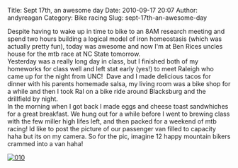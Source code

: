 Title: Sept 17th, an awesome day
Date: 2010-09-17 20:07
Author: andyreagan
Category: Bike racing
Slug: sept-17th-an-awesome-day

Despite having to wake up in time to bike to an 8AM research meeting and
spend two hours building a logical model of iron homeostasis (which was
actually pretty fun), today was awesome and now I'm at Ben Rices uncles
house for the mtb race at NC State tomorrow.  
Yesterday was a really long day in class, but I finished both of my
homeworks for class well and left stat early (yes!) to meet Raleigh who
came up for the night from UNC!  Dave and I made delicious tacos for
dinner with his parents homemade salsa, my living room was a bike shop
for a while and then I took Ral on a bike ride around Blacksburg and the
drillfield by night.  
In the morning when I got back I made eggs and cheese toast sandwhiches
for a great breakfast. We hung out for a while before I went to brewing
class with the few miller high lifes left, and then packed for a weekend
of mtb racing! Id like to post the picture of our passenger van filled
to capacity haha but its on my camera. So for the pic, imagine 12 happy
mountain bikers crammed into a van haha!

[![](http://andyreagan.com/wp-content/uploads/2010/09/010-300x200.jpg "010")](http://andyreagan.com/wp-content/uploads/2010/09/010.jpg)
